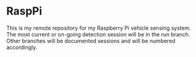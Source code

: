 # RaspPi
This is my remote repository for my Raspberry Pi vehicle sensing system. The most current or on-going detection session will be in the run branch. Other branches will be documented sessions and will be numbered accordingly. 
